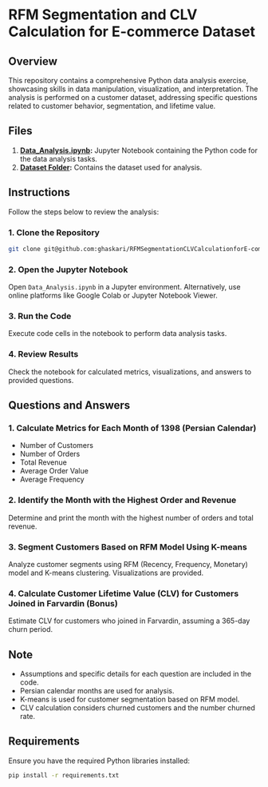 # RFM Segmentation and CLV Calculation for E-commerce Dataset


## Overview
This repository contains a comprehensive Python data analysis exercise, showcasing skills in data manipulation, visualization, and interpretation. The analysis is performed on a customer dataset, addressing specific questions related to customer behavior, segmentation, and lifetime value.

## Files
1. **[Data_Analysis.ipynb](Data_Analysis.ipynb):** Jupyter Notebook containing the Python code for the data analysis tasks.
2. **[Dataset Folder](Dataset):** Contains the dataset used for analysis.

## Instructions
Follow the steps below to review the analysis:

### 1. Clone the Repository
```bash
git clone git@github.com:ghaskari/RFMSegmentationCLVCalculationforE-commerceDataset.git
```

### 2. Open the Jupyter Notebook
Open `Data_Analysis.ipynb` in a Jupyter environment. Alternatively, use online platforms like Google Colab or Jupyter Notebook Viewer.

### 3. Run the Code
Execute code cells in the notebook to perform data analysis tasks.

### 4. Review Results
Check the notebook for calculated metrics, visualizations, and answers to provided questions.

## Questions and Answers

### 1. Calculate Metrics for Each Month of 1398 (Persian Calendar)
- Number of Customers
- Number of Orders
- Total Revenue
- Average Order Value
- Average Frequency

### 2. Identify the Month with the Highest Order and Revenue
Determine and print the month with the highest number of orders and total revenue.

### 3. Segment Customers Based on RFM Model Using K-means
Analyze customer segments using RFM (Recency, Frequency, Monetary) model and K-means clustering. Visualizations are provided.

### 4. Calculate Customer Lifetime Value (CLV) for Customers Joined in Farvardin (Bonus)
Estimate CLV for customers who joined in Farvardin, assuming a 365-day churn period.

## Note
- Assumptions and specific details for each question are included in the code.
- Persian calendar months are used for analysis.
- K-means is used for customer segmentation based on RFM model.
- CLV calculation considers churned customers and the number churned rate.

## Requirements
Ensure you have the required Python libraries installed:


```bash
pip install -r requirements.txt
```
